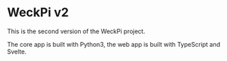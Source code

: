 # WeckPi v2

This is the second version of the WeckPi project.

The core app is built with Python3, the web app is built with TypeScript and Svelte.

